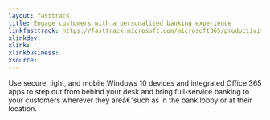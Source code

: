 ```yaml
---
layout: fasttrack
title: Engage customers with a personalized banking experience
linkfasttrack: https://fasttrack.microsoft.com/microsoft365/productivitylibrary/Engage-customers-with-a-personalized-banking-experience 
xlinkdev: 
xlink: 
xlinkbusiness: 
xsource: 
---
```

Use secure, light, and mobile Windows 10 devices and integrated Office 365 apps to step out from behind your desk and bring full-service banking to your customers wherever they areâ€”such as in the bank lobby or at their location.